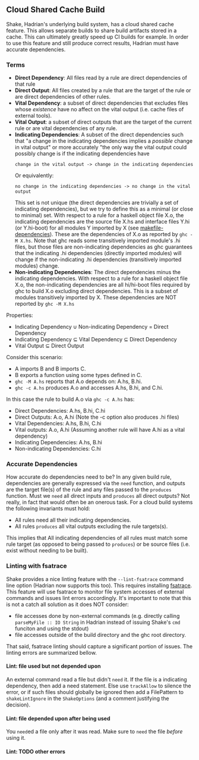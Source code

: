 ## Cloud Shared Cache Build

Shake, Hadrian's underlying build system, has a cloud shared cache feature. This allows separate builds to share build artifacts stored in a cache. This can ultimately greatly speed up CI builds for example. In order to use this feature and still produce correct results, Hadrian must have accurate dependencies.

### Terms

* **Direct Dependency**: All files read by a rule are direct dependencies of that rule
* **Direct Output**: All files created by a rule that are the target of the rule or are direct dependencies of other rules.
* **Vital Dependency**: a subset of direct dependencies that excludes files whose *existence* have no affect on the vital output (i.e. cache files of external tools).
* **Vital Output**: a subset of direct outputs that are the target of the current rule or are vital dependencies of any rule.
* **Indicating Dependencies**: A subset of the direct dependencies such that "a change in the indicating dependencies implies a *possible* change in vital output" or more accurately "the only way the vital output could possibly change is if the indicating dependencies have 
    ```
    change in the vital output -> change in the indicating dependencies
    ```
    Or equivalently:
    ```
    no change in the indicating dependencies -> no change in the vital output
    ```
    This set is not unique (the direct dependencies are trivially a set of indicating dependencies), but we try to define this as a minimal (or close to minimal) set. With respect to a rule for a haskell object file X.o, the indicating dependencies are the source file X.hs and interface files Y.hi (or Y.hi-boot) for all modules Y imported by X (see [makefile-dependencies](https://downloads.haskell.org/~ghc/latest/docs/html/users_guide/separate_compilation.html#makefile-dependencies)). These are the dependencies of X.o as reported by `ghc -M X.hs`. Note that ghc reads some transitively imported module's .hi files, but those files are non-indicating dependencies as ghc guarantees that the indicating .hi dependencies (directly imported modules) will change if the non-indicating .hi dependencies (transitively imported modules) change.
* **Non-indicating Dependencies**: The direct dependencies minus the indicating dependencies. With respect to a rule for a haskell object file X.o, the non-indicating dependencies are all hi/hi-boot files required by ghc to build X.o excluding direct dependencies. This is a subset of modules transitively imported by X. These dependencies are NOT reported by `ghc -M X.hs`

Properties:
* Indicating Dependency ∪ Non-indicating Dependency = Direct Dependency
* Indicating Dependency ⊆ Vital Dependency ⊆ Direct Dependency
* Vital Output ⊆ Direct Output

Consider this scenario:

* A imports B and B imports C.
* B exports a function using some types defined in C.
* `ghc -M A.hs` reports that A.o depends on: A.hs, B.hi.
* `ghc -c A.hs` produces A.o and accesses A.hs, B.hi, and C.hi.

In this case the rule to build A.o via `ghc -c A.hs` has:

* Direct Dependencies: A.hs, B.hi, C.hi
* Direct Outputs: A.o, A.hi  (Note the -c option also produces .hi files)
* Vital Dependencies: A.hs, B.hi, C.hi
* Vital outputs: A.o, A.hi  (Assuming another rule will have A.hi as a vital dependency)
* Indicating Dependencies: A.hs, B.hi
* Non-indicating Dependencies: C.hi

### Accurate Dependencies

How accurate do dependencies need to be? In any given build rule, dependencies are generally expressed via the `need` function, and outputs are the target file(s) of the rule and any files passed to the `produces` function. Must we `need` all direct inputs and `produces` all direct outputs? Not really, in fact that would often be an onerous task. For a cloud build systems the following invariants must hold:

* All rules need all their indicating dependencies.
* All rules `produces` all vital outputs excluding the rule targets(s).

This implies that All indicating dependencies of all rules must match some rule target (as opposed to being passed to `produces`) or be source files (i.e. exist without needing to be built).

### Linting with fsatrace

Shake provides a nice linting feature with the `--lint-fsatrace` command line option (Hadrian now supports this too). This requires installing [fsatrace](https://github.com/jacereda/fsatrace). This feature will use fsatrace to monitor file system accesses of external commands and issues lint errors accordingly. It's important to note that this is not a catch all solution as it does NOT consider:

* file accesses done by non-external commands (e.g. directly calling `parseMyFile :: IO String` in Hadrian instead of issuing Shake's `cmd` funciton and using the stdout)
* file accesses outside of the build directory and the ghc root directory.

That said, fsatrace linting should capture a significant portion of issues. The linting errors are summarized bellow.

#### Lint: file used but not depended upon

An external command read a file but didn't `need` it. If the file is a indicating dependency, then add a need statement. Else use `trackAllow` to silence the error, or if such files should globally be ignored then add a FilePattern to `shakeLintIgnore` in the `ShakeOptions` (and a comment justifying the decision).

#### Lint: file depended upon after being used

You `need`ed a file only after it was read. Make sure to `need` the file *before* using it.

#### Lint: TODO other errors 